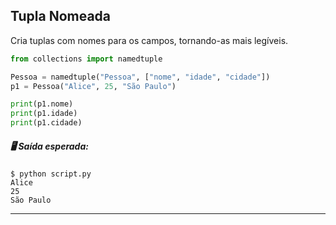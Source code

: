 ## **Tupla Nomeada**
Cria tuplas com nomes para os campos, tornando-as mais legíveis.

```python
from collections import namedtuple

Pessoa = namedtuple("Pessoa", ["nome", "idade", "cidade"])
p1 = Pessoa("Alice", 25, "São Paulo")

print(p1.nome)
print(p1.idade)
print(p1.cidade)

```
##### 🖥️ Saída esperada:

```console
$ python script.py
Alice
25
São Paulo
```

---